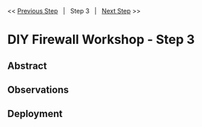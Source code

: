<< [Previous Step][Prev]&nbsp;&nbsp;&nbsp;|&nbsp;&nbsp;&nbsp;Step 3&nbsp;&nbsp;&nbsp;|&nbsp;&nbsp;&nbsp;[Next Step][Next] >> 

# DIY Firewall Workshop - Step 3

## Abstract

## Observations

## Deployment



<!--Link References-->
[Prev]: ./WorkshopStep2.md
[Next]: ./WorkshopStep4.md
